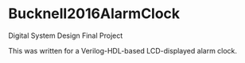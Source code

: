 # Bucknell2016AlarmClock
Digital System Design Final Project

This was written for a Verilog-HDL-based LCD-displayed alarm clock.

